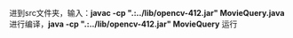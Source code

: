 进到src文件夹，输入：<b>javac -cp ".:../lib/opencv-412.jar" MovieQuery.java</b> 进行编译，<b>java -cp ".:../lib/opencv-412.jar" MovieQuery</b> 运行
